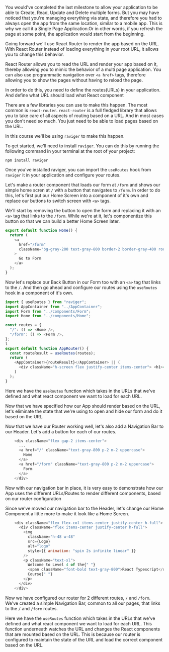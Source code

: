 You would've completed the last milestone to allow your application to be able to Create, Read, Update and Delete multiple forms. But you may have noticed that you're managing everything via state, and therefore you had to always open the app from the same location, similar to a mobile app. This is why we call it a Single Page Application.Or in other words, if you refresh the page at some point, the application would start from the beginning.

Going forward we'll use React Router to render the app based on the URL. With React Router instead of loading everything in your root URL, it allows you to change this behavior.

React Router allows you to read the URL and render your app based on it, thereby allowing you to mimic the behavior of a multi page application. You can also use programmatic navigation over `<a href>` tags, therefore allowing you to show the pages without having to reload the page.

In order to do this, you need to define the routes(URLs) in your application. And define what URL should load what React component

There are a few libraries you can use to make this happen. The most common is `react-router`. `react-router` is a full fledged library that allows you to take care of all aspects of routing based on a URL. And in most cases you don't need so much. You just need to be able to load pages based on the URL.

In this course we'll be using `raviger` to make this happen.

To get started, we'll need to install `raviger`. You can do this by running the following command in your terminal at the root of your project:

```
npm install raviger
```

Once you've installed raviger, you can import the `useRoutes` hook from `raviger` it in your application and configure your routes.

Let's make a router component that loads our form at `/form` and shows our simple home scren at `/` with a button that navigates to `/form`. In order to do this, let's first put our Home Screen into a component of it's own and replace our buttons to switch screen with `<a>` tags.

We'll start by removing the button to open the form and replacing it with an `<a>` tag that links to the `/form`. While we're at it, let's componentize this button so that we can build a better Home Screen later.

```js
export default function Home() {
  return (
    <a
      href="/form"
      className="bg-gray-200 text-gray-800 border-2 border-gray-400 rounded-lg p-2 m-2 w-full"
    >
      Go to Form
    </a>
  );
}
```

Now let's replace our Back Button in our Form too with an `<a>` tag that links to the `/`. And then go ahead and configure our routes using the `useRoutes` hook in a component of it's own.

```js
import { useRoutes } from "raviger";
import AppContainer from "../AppContainer";
import Form from "../components/Form";
import Home from "../components/Home";

const routes = {
  "/": () => <Home />,
  "/form": () => <Form />,
};
l
export default function AppRouter() {
  const routeResult = useRoutes(routes);
  return (
    <AppContainer>{routeResult}</AppContainer> || (
      <div className="h-screen flex justify-center items-center"> <h1>404</h1> </div>
    )
  );
}
```
Here we have the `useRoutes` function which takes in the URLs that we've defined and what react component we want to load for each URL.

Now that we have specified how our App should render based on the URL, let's eliminate the state that we're using to open and hide our form and do it based on the URL.

Now that we have our Router working well, let's also add a Navigation Bar to our Header. Let's add a button for each of our routes.

```js
    <div className="flex gap-2 items-center">
      ...
      <a href="/" className="text-gray-800 p-2 m-2 uppercase">
        Home
      </a>
      <a href="/form" className="text-gray-800 p-2 m-2 uppercase">
        Form
      </a>
    </div>
```

Now with our navigation bar in place, it is very easy to demonstrate how our App uses the different URLs/Routes to render different components, based on our router configuration

Since we've moved our navigation bar to the Header, let's change our Home Component a little more to make it look like a Home Screen.

```js
    <div className="flex flex-col items-center justify-center h-full">
      <div className="flex items-center justify-center h-full">
        <img
          className="h-48 w-48"
          src={Logo}
          alt="logo"
          style={{ animation: "spin 2s infinite linear" }}
        />
        <p className="text-xl">
          Welcome to Level 4 of the{" "}
          <span className="font-bold text-gray-800">React Typescript</span>{" "}
          Course{" "}
        </p>
      </div>
    </div>
```

Now we have configured our router for 2 different routes, `/` and `/form`. We've created a simple Navigation Bar, common to all our pages, that links to the `/` and `/form` routes.


Here we have the `useRoutes` function which takes in the URLs that we've defined and what react component we want to load for each URL. This function underneath watches the URL and changes the React components that are mounted based on the URL. This is because our router is configured to maintain the state of the URL and load the correct component based on the URL.